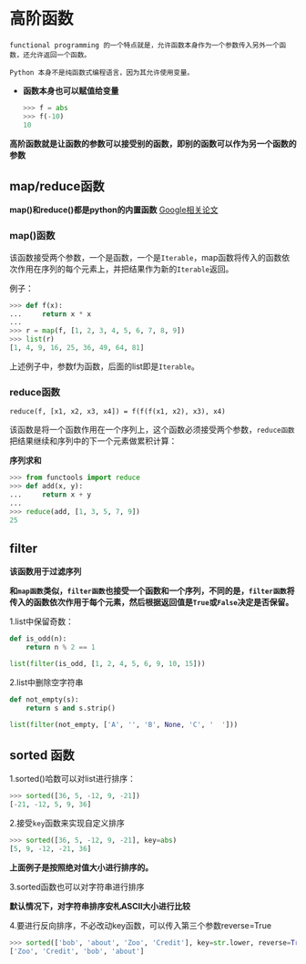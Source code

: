 # 高阶函数

```
functional programming 的一个特点就是，允许函数本身作为一个参数传入另外一个函数，还允许返回一个函数。
```

```
Python 本身不是纯函数式编程语言，因为其允许使用变量。
```

- **函数本身也可以赋值给变量**
   ```python
  >>> f = abs
  >>> f(-10)
  10
  ```

**高阶函数就是让函数的参数可以接受别的函数，即别的函数可以作为另一个函数的参数**

## map/reduce函数
**map()和reduce()都是python的内置函数**
[Google相关论文](https://research.google/pubs/pub62/)

### map()函数
该函数接受两个参数，一个是函数，一个是`Iterable`，map函数将传入的函数依次作用在序列的每个元素上，并把结果作为新的`Iterable`返回。

例子：
```Python
>>> def f(x):
...     return x * x
...
>>> r = map(f, [1, 2, 3, 4, 5, 6, 7, 8, 9])
>>> list(r)
[1, 4, 9, 16, 25, 36, 49, 64, 81]
```
上述例子中，参数f为函数，后面的list即是`Iterable`。

### reduce函数
`reduce(f, [x1, x2, x3, x4]) = f(f(f(x1, x2), x3), x4)`

该函数是将一个函数作用在一个序列上，这个函数必须接受两个参数，`reduce函数`把结果继续和序列中的下一个元素做累积计算：

**序列求和**
 ```Python
 >>> from functools import reduce
 >>> def add(x, y):
 ...     return x + y
 ...
 >>> reduce(add, [1, 3, 5, 7, 9])
 25
```

## filter
**该函数用于过滤序列**

**和`map函数`类似，`filter函数`也接受一个函数和一个序列，不同的是，`filter函数`将传入的函数依次作用于每个元素，然后根据返回值是`True`或`False`决定是否保留。**

1.list中保留奇数：
```Python
def is_odd(n):
    return n % 2 == 1

list(filter(is_odd, [1, 2, 4, 5, 6, 9, 10, 15]))
```

2.list中删除空字符串
```python
def not_empty(s):
    return s and s.strip()

list(filter(not_empty, ['A', '', 'B', None, 'C', '  ']))
```


## sorted 函数

1.sorted()哈数可以对list进行排序：
```Python
>>> sorted([36, 5, -12, 9, -21])
[-21, -12, 5, 9, 36]
```

2.接受`key`函数来实现自定义排序
```Python
>>> sorted([36, 5, -12, 9, -21], key=abs)
[5, 9, -12, -21, 36]
```

**上面例子是按照绝对值大小进行排序的。**

3.sorted函数也可以对字符串进行排序

**默认情况下，对字符串排序安札ASCII大小进行比较**

4.要进行反向排序，不必改动key函数，可以传入第三个参数reverse=True
```Python
>>> sorted(['bob', 'about', 'Zoo', 'Credit'], key=str.lower, reverse=True)
['Zoo', 'Credit', 'bob', 'about']
```
